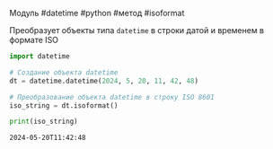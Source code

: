 Модуль #datetime #python #метод #isoformat


Преобразует объекты типа `datetime` в строки  датой и временем в формате ISO
```python
import datetime

# Создание объекта datetime
dt = datetime.datetime(2024, 5, 20, 11, 42, 48)

# Преобразование объекта datetime в строку ISO 8601
iso_string = dt.isoformat()

print(iso_string)
```
```
2024-05-20T11:42:48
```